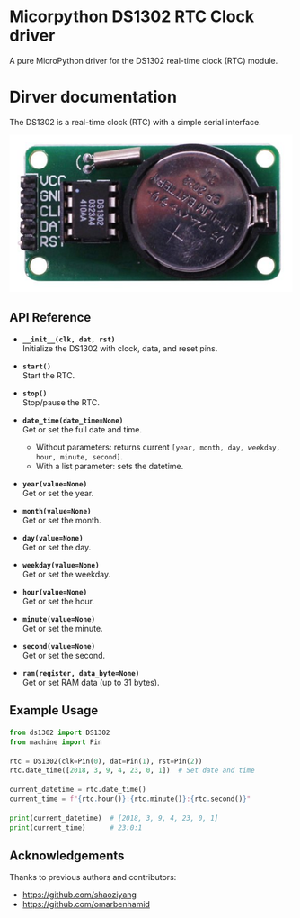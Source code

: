 # Micorpython DS1302 RTC Clock driver
A pure MicroPython driver for the DS1302 real-time clock (RTC) module.

# Dirver documentation
The DS1302 is a real-time clock (RTC) with a simple serial interface.

![](assets/images/ds1302.jpg)

## API Reference

- **`__init__(clk, dat, rst)`**  
  Initialize the DS1302 with clock, data, and reset pins.

- **`start()`**  
  Start the RTC.

- **`stop()`**  
  Stop/pause the RTC.

- **`date_time(date_time=None)`**  
  Get or set the full date and time.  
  - Without parameters: returns current `[year, month, day, weekday, hour, minute, second]`.
  - With a list parameter: sets the datetime.

- **`year(value=None)`**  
  Get or set the year.

- **`month(value=None)`**  
  Get or set the month.

- **`day(value=None)`**  
  Get or set the day.

- **`weekday(value=None)`**  
  Get or set the weekday.

- **`hour(value=None)`**  
  Get or set the hour.

- **`minute(value=None)`**  
  Get or set the minute.

- **`second(value=None)`**  
  Get or set the second.

- **`ram(register, data_byte=None)`**  
  Get or set RAM data (up to 31 bytes).

## Example Usage

```python
from ds1302 import DS1302
from machine import Pin

rtc = DS1302(clk=Pin(0), dat=Pin(1), rst=Pin(2))
rtc.date_time([2018, 3, 9, 4, 23, 0, 1])  # Set date and time

current_datetime = rtc.date_time()
current_time = f"{rtc.hour()}:{rtc.minute()}:{rtc.second()}"

print(current_datetime)  # [2018, 3, 9, 4, 23, 0, 1]
print(current_time)      # 23:0:1
```

## Acknowledgements
Thanks to previous authors and contributors:
- https://github.com/shaoziyang
- https://github.com/omarbenhamid